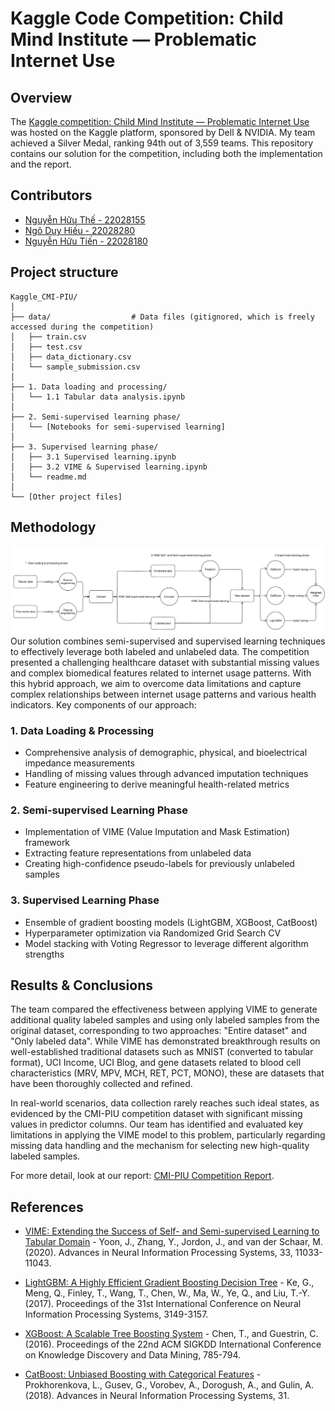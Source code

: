# Kaggle Code Competition: Child Mind Institute — Problematic Internet Use

## Overview
The [Kaggle competition: Child Mind Institute — Problematic Internet Use](https://www.kaggle.com/competitions/child-mind-institute-problematic-internet-use) was hosted on the Kaggle platform, sponsored by Dell & NVIDIA. My team achieved a Silver Medal, ranking 94th out of 3,559 teams. This repository contains our solution for the competition, including both the implementation and the report.

## Contributors
- [Nguyễn Hữu Thế - 22028155](https://github.com/thebeo2004)
- [Ngô Duy Hiếu - 22028280](https://github.com/hieuclc)
- [Nguyễn Hữu Tiến - 22028180](https://github.com/username3)

## Project structure
```text
Kaggle_CMI-PIU/
│
├── data/                  # Data files (gitignored, which is freely accessed during the competition)
│   ├── train.csv
│   ├── test.csv
│   ├── data_dictionary.csv
│   └── sample_submission.csv
│
├── 1. Data loading and processing/
│   └── 1.1 Tabular data analysis.ipynb
│
├── 2. Semi-supervised learning phase/
│   └── [Notebooks for semi-supervised learning]
│
├── 3. Supervised learning phase/
│   ├── 3.1 Supervised learning.ipynb
│   ├── 3.2 VIME & Supervised learning.ipynb
│   └── readme.md
│
└── [Other project files]
```

## Methodology
![Our proposed methodology](./Methodology.png)
Our solution combines semi-supervised and supervised learning techniques to effectively leverage both labeled and unlabeled data. The competition presented a challenging healthcare dataset with substantial missing values and complex biomedical features related to internet usage patterns. With this hybrid approach, we aim to overcome data limitations and capture complex relationships between internet usage patterns and various health indicators.
Key components of our approach:
### 1. Data Loading & Processing
- Comprehensive analysis of demographic, physical, and bioelectrical impedance measurements
- Handling of missing values through advanced imputation techniques
- Feature engineering to derive meaningful health-related metrics
### 2. Semi-supervised Learning Phase
- Implementation of VIME (Value Imputation and Mask Estimation) framework
- Extracting feature representations from unlabeled data
- Creating high-confidence pseudo-labels for previously unlabeled samples
### 3. Supervised Learning Phase
- Ensemble of gradient boosting models (LightGBM, XGBoost, CatBoost)
- Hyperparameter optimization via Randomized Grid Search CV
- Model stacking with Voting Regressor to leverage different algorithm strengths

## Results & Conclusions
The team compared the effectiveness between applying VIME to generate additional quality labeled samples and using only labeled samples from the original dataset, corresponding to two approaches: "Entire dataset" and "Only labeled data". While VIME has demonstrated breakthrough results on well-established traditional datasets such as MNIST (converted to tabular format), UCI Income, UCI Blog, and gene datasets related to blood cell characteristics (MRV, MPV, MCH, RET, PCT, MONO), these are datasets that have been thoroughly collected and refined.

In real-world scenarios, data collection rarely reaches such ideal states, as evidenced by the CMI-PIU competition dataset with significant missing values in predictor columns. Our team has identified and evaluated key limitations in applying the VIME model to this problem, particularly regarding missing data handling and the mechanism for selecting new high-quality labeled samples.

For more detail, look at our report: [CMI-PIU Competition Report](./report.pdf).

## References

- [VIME: Extending the Success of Self- and Semi-supervised Learning to Tabular Domain](https://proceedings.neurips.cc/paper/2020/file/7d97667a3e056acab9aaf653807b4a03-Paper.pdf) - Yoon, J., Zhang, Y., Jordon, J., and van der Schaar, M. (2020). Advances in Neural Information Processing Systems, 33, 11033-11043.

- [LightGBM: A Highly Efficient Gradient Boosting Decision Tree](https://papers.nips.cc/paper/2017/file/6449f44a102fde848669bdd9eb6b76fa-Paper.pdf) - Ke, G., Meng, Q., Finley, T., Wang, T., Chen, W., Ma, W., Ye, Q., and Liu, T.-Y. (2017). Proceedings of the 31st International Conference on Neural Information Processing Systems, 3149-3157.

- [XGBoost: A Scalable Tree Boosting System](https://dl.acm.org/doi/10.1145/2939672.2939785) - Chen, T., and Guestrin, C. (2016). Proceedings of the 22nd ACM SIGKDD International Conference on Knowledge Discovery and Data Mining, 785-794.

- [CatBoost: Unbiased Boosting with Categorical Features](https://papers.nips.cc/paper/2018/file/14491b756b3a51daac41c24863285549-Paper.pdf) - Prokhorenkova, L., Gusev, G., Vorobev, A., Dorogush, A., and Gulin, A. (2018). Advances in Neural Information Processing Systems, 31.

